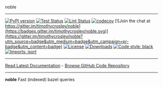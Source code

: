 noble
_________________

[![PyPI version](https://badge.fury.io/py/noble.svg)](http://badge.fury.io/py/noble)
[![Test Status](https://github.com/timothycrosley/noble/workflows/Test/badge.svg?branch=develop)](https://github.com/timothycrosley/noble/actions?query=workflow%3ATest)
[![Lint Status](https://github.com/timothycrosley/noble/workflows/Lint/badge.svg?branch=develop)](https://github.com/timothycrosley/noble/actions?query=workflow%3ALint)
[![codecov](https://codecov.io/gh/timothycrosley/noble/branch/main/graph/badge.svg)](https://codecov.io/gh/timothycrosley/noble)
[![Join the chat at https://gitter.im/timothycrosley/noble](https://badges.gitter.im/timothycrosley/noble.svg)](https://gitter.im/timothycrosley/noble?utm_source=badge&utm_medium=badge&utm_campaign=pr-badge&utm_content=badge)
[![License](https://img.shields.io/github/license/mashape/apistatus.svg)](https://pypi.python.org/pypi/noble/)
[![Downloads](https://pepy.tech/badge/noble)](https://pepy.tech/project/noble)
[![Code style: black](https://img.shields.io/badge/code%20style-black-000000.svg)](https://github.com/psf/black)
[![Imports: isort](https://img.shields.io/badge/%20imports-isort-%231674b1?style=flat&labelColor=ef8336)](https://timothycrosley.github.io/isort/)
_________________

[Read Latest Documentation](https://timothycrosley.github.io/noble/) - [Browse GitHub Code Repository](https://github.com/timothycrosley/noble/)
_________________

**noble** Fast (indexed) bazel queries
